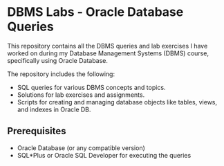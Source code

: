 # DBMS Labs - Oracle Database Queries

This repository contains all the DBMS queries and lab exercises I have worked on during my Database Management Systems (DBMS) course, specifically using Oracle Database.

The repository includes the following:

- SQL queries for various DBMS concepts and topics.
- Solutions for lab exercises and assignments.
- Scripts for creating and managing database objects like tables, views, and indexes in Oracle DB.


## Prerequisites

- Oracle Database (or any compatible version)
- SQL*Plus or Oracle SQL Developer for executing the queries
